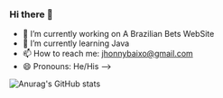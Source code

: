 ### Hi there 👋

- 🔭 I’m currently working on A Brazilian Bets WebSite
- 🌱 I’m currently learning Java
- 📫 How to reach me: jhonnybaixo@gmail.com
- 😄 Pronouns: He/His
-->

![Anurag's GitHub stats](https://github-readme-stats.vercel.app/api?username=jhonnybaltros&show_icons=true&theme=tokyonight&count_private=true)


